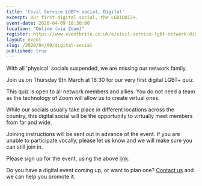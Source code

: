 ```yaml
---
title: 'Civil Service LGBT+ social, Digital'
excerpt: Our first digital social, the LGBTQUIZ+.
event-date: 2020-04-09 18:30:00
location: "Online (via Zoom)"
register: https://www.eventbrite.co.uk/e/civil-service-lgbt-network-digital-quiz-tickets-101877147290?ref=elink
layout: event
slug: /2020/04/09/digital-social
published: true
---
```

With all 'physical' socials suspended, we are missing our network family. 

Join us on Thursday 9th March at 18:30 for our very first digital LGBT+ quiz. 

This quiz is open to all network members and allies. You do not need a team as the technology of Zoom will allow us to create virtual ones. 

While our socials usually take place in different locations across the country, this digital social will be the opportunity to virtually meet members from far and wide. 

Joining instructions will be sent out in advance of the event. If you are unable to participate vocally, please let us know and we will make sure you can still join in. 

Please sign up for the event, using the above [link](https://www.eventbrite.co.uk/e/civil-service-lgbt-network-digital-quiz-tickets-101877147290?ref=elink). 

Do you have a digital event coming up, or want to plan one? [Contact us](/about/contact-us/) and we can help you promote it.
